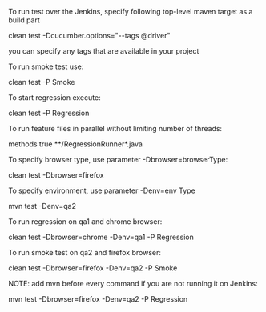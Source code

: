 To run test over the Jenkins, specify following top-level maven target as a build part

clean test -Dcucumber.options="--tags @driver"

you can specify any tags that are available in your project

To run smoke test use:

clean test -P Smoke

To start regression execute:

clean test -P Regression

To run feature files in parallel without limiting number of threads:

   <parallel>methods</parallel>
   <useUnlimitedThreads>true</useUnlimitedThreads>
   <includes>
     <include>**/RegressionRunner*.java</include>
   </includes> 
   
To specify browser type, use parameter -Dbrowser=browserType:
   
clean test -Dbrowser=firefox 
   
To specify environment, use parameter -Denv=env Type
   
mvn test -Denv=qa2
   
To run regression on qa1 and chrome browser:
   
clean test -Dbrowser=chrome -Denv=qa1 -P Regression

To run smoke test on qa2 and firefox browser:
   
clean test -Dbrowser=firefox -Denv=qa2 -P Smoke
   
NOTE: add mvn before every command if you are not running it on Jenkins:
   
mvn test -Dbrowser=firefox -Denv=qa2 -P Regression
   